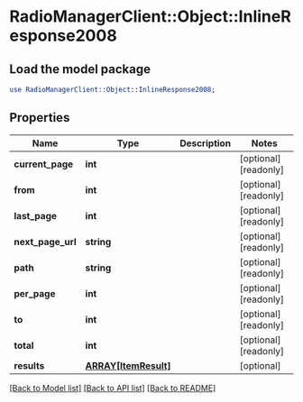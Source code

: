 # RadioManagerClient::Object::InlineResponse2008

## Load the model package
```perl
use RadioManagerClient::Object::InlineResponse2008;
```

## Properties
Name | Type | Description | Notes
------------ | ------------- | ------------- | -------------
**current_page** | **int** |  | [optional] [readonly] 
**from** | **int** |  | [optional] [readonly] 
**last_page** | **int** |  | [optional] [readonly] 
**next_page_url** | **string** |  | [optional] [readonly] 
**path** | **string** |  | [optional] [readonly] 
**per_page** | **int** |  | [optional] [readonly] 
**to** | **int** |  | [optional] [readonly] 
**total** | **int** |  | [optional] [readonly] 
**results** | [**ARRAY[ItemResult]**](ItemResult.md) |  | [optional] 

[[Back to Model list]](../README.md#documentation-for-models) [[Back to API list]](../README.md#documentation-for-api-endpoints) [[Back to README]](../README.md)


